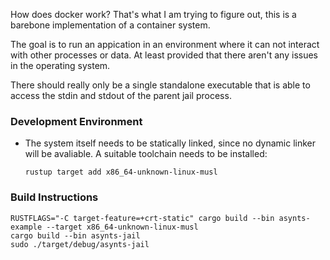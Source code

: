 How does docker work?  That's what I am trying to figure out, this is a barebone 
implementation of a container system.

The goal is to run an appication in an environment where it can not interact with
other processes or data.  At least provided that there aren't any issues in the
operating system.

There should really only be a single standalone executable that is able to access
the stdin and stdout of the parent jail process.

### Development Environment

-   The system itself needs to be statically linked, since no dynamic linker will be
    avaliable.  A suitable toolchain needs to be installed:

    ```none
    rustup target add x86_64-unknown-linux-musl
    ```

### Build Instructions

```none
RUSTFLAGS="-C target-feature=+crt-static" cargo build --bin asynts-example --target x86_64-unknown-linux-musl
cargo build --bin asynts-jail
sudo ./target/debug/asynts-jail
```

